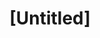 ---
pid: ch622
title: "[Untitled]"
location_transcription: HERE
coordinates: "[-75.163883, 39.952736]"
zipcode: '17601'
gen_neighborhood: 
neighborhood: 
outside_phl: 'Lancaster PA '
age: '40'
age_range: 40-49
instagram: 
image_file_name: ch_622.jpg
proposal_transcription: |-
  Stories and legacy of
  Women
  indiginous people
  African American
  Refugee/immigrants
  & their influence on the city
topic: African Americans,History,Immigration,Native Americans,Women
topic_summary: 0, 0, 0, 0, 0, 0
type: Other No Form
keywords_other: stories, legacy
credit: 
image_labels: 
twitter: 
facebook: 
permalink: "/monuments/ch622/"
layout: item-page
---